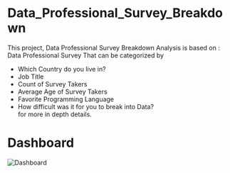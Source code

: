 # Data_Professional_Survey_Breakdown
This project, Data Professional Survey Breakdown Analysis is based on : <br />
Data Professional Survey That can be categorized by 
* Which Country do you live in?
* Job Title  
* Count of Survey Takers 
* Average Age of Survey Takers 
* Favorite Programming Language 
* How difficult was it for you to break into Data?  <br />
for more in depth details.
# Dashboard
![Dashboard](https://user-images.githubusercontent.com/46131983/220823185-2695bfb2-ef55-4f68-9229-ead2bc11f227.png)

